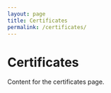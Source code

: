 ```yaml
---
layout: page
title: Certificates
permalink: /certificates/
---
```


# Certificates
Content for the certificates page.
